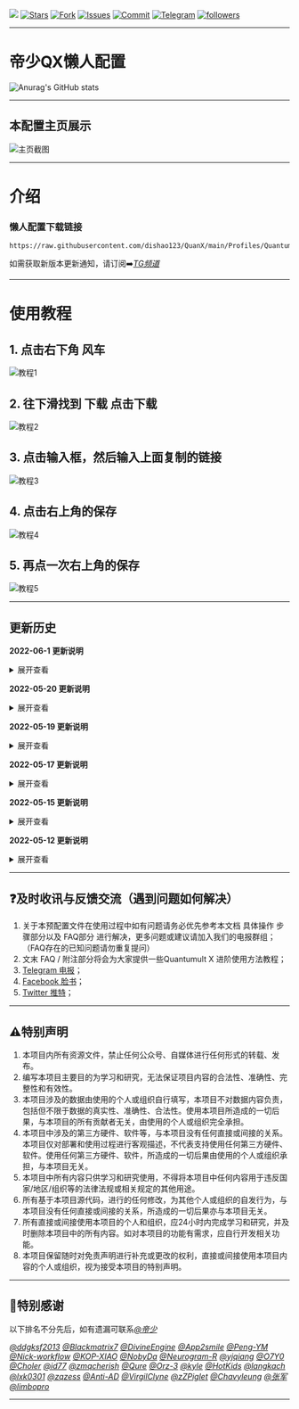 ![](https://visitor-badge.glitch.me/badge?page_id=dishao.QuanX)
[![Stars](https://img.shields.io/github/stars/dishao123/QuanX)](https://github.com/dishao123/QuanX/stargazers)
[![Fork](https://img.shields.io/github/forks/dishao123/QuanX)](https://github.com/dishao123/QuanX/network/members)
[![Issues](https://img.shields.io/github/issues/dishao123/QuanX)](https://github.com/dishao123/QuanX/issues)
[![Commit](https://img.shields.io/github/commit-activity/m/dishao123/QuanX?label=Commits)](https://github.com/dishao123/QuanX/commits/master)
[![Telegram](https://img.shields.io/badge/Telegram-Channel-33A8E3)](https://t.me/dishaobot)
[![followers](https://img.shields.io/github/followers/dishao123?label=follow&style=social)](https://github.com/dishao123)

-----------------------------------------------------------------------------------------------------------------------------------

# 帝少QX懒人配置
![Anurag's GitHub stats](https://github-readme-stats.vercel.app/api?username=dishao123&theme=default&show_icons=true)

-----------------------------------------------------------------------------------------------------------------------------------

## 本配置主页展示
![主页截图][主页]
***



# 介绍

### 懒人配置下载链接  

    https://raw.githubusercontent.com/dishao123/QuanX/main/Profiles/QuantumultX.conf

如需获取新版本更新通知，请订阅➡️[*TG频道*](https://t.me/+u-WwdiceW3Y5YjUx)

---------------------------------------------------------------------------------------------------------------------------------------------------------------------------------

# 使用教程

## 1. 点击右下角 风车  
![教程1][1]

## 2. 往下滑找到 下载 点击下载
![教程2][2]

## 3. 点击输入框，然后输入上面复制的链接
![教程3][3]

## 4. 点击右上角的保存
![教程4][4]

## 5. 再点一次右上角的保存
![教程5][5]

---------------------------------------------------------------------------------------------------------------------------------------------------------------------------------

## 更新历史 
**2022-06-1 更新说明**
<details>
<summary>展开查看</summary>

[+]新增“GIT”策略组  

[+]新增“国际社交”策略组  

[+]新增“国际媒体”策略组  

[+]新增“Block IOS update”策略组  

[+]新增“网易云音乐解锁”策略组  

[+]新增“国内网站”策略组  

[+]新增“澳门线路”策略组  

[+]新增“网易云音乐解锁”节点，未经测试，是否可用未知 

[+]新增“WeChat”分流  

[+]新增“反劫持”分流  

[+]新增“应用内防追踪”分流  

[+]新增“GitLab”分流  

[+]新增“Gitbook”分流  

[+]新增“本地局域网”分流  

[+]新增“Instagram”分流  

[+]新增“Discord”分流  

[+]新增“网易云音乐”分流  

[+]新增“🈲IOS系统更新”分流  

[+]新增“国外影视”分流  

[+]新增“国内网站”分流  

[+]新增“国外网站”分流  

[+]新增“避免迅雷版权问题”本地分流  

[+]新增“银行”本地分流  

[+]新增“v2ex”本地分流  

[+]更改“GitHub”分流策略组为 > “GIT”策略组  

[+]更改“广告拦截”策略组为 > “拒绝访问”策略组  

[+]更改“jsdelivr”本地分流策略组为 > “可用节点”策略组  

[+]更改“Facebook” “Twitter”分流策略组为 > “国际社交”策略组  

[-]删除“Facebook” “Twitter”策略组  
</details>

**2022-05-20 更新说明**
<details>
<summary>展开查看</summary>

[+]新增“国内线路”策略组

[+]新增“jsdelivr”本地分流为 > “PORXY”策略组
</details>

**2022-05-19 更新说明**
<details>
<summary>展开查看</summary>

[+]新增“可用节点”策略组

[+]新增“网易云音乐”本地节点
</details>

**2022-05-17 更新说明**
<details>
<summary>展开查看</summary>

[+]新增“广告拦截”策略组，默认为“REJECT”策略组

[+]新增DNS，屏蔽系统DNS，允许访问IPV6

[+]更改“GitHub”分流策略组为 > “PORXY”策略组

[+]新增“Speedtest”分流，指定为 > “手动选择”策略组
</details>

**2022-05-15 更新说明**

<details>
<summary>展开查看</summary>

[+]新增DNS“address=/raw.githubusercontent.com/185.199.108.133”

[+]优化配置重新排版

[-]屏蔽部分DNS，需要的请到“DNS”板块，去掉“#”即可启用

[+]新增部分注释</details>

**2022-05-12 更新说明**

<details>
<summary>展开查看</summary>

[+]新增“其他国家”策略组

[+]更改“优选”策略组为 > 优选线路

[+]新增“fallback_udp_policy=direct”

[+]新增mitm“*.tiktokv.com, *.byteoversea.com, *.tik-tokapi.com”  
</details>

---------------------------------------------------------------------------------------------------------------------------------------------------------------------------------

## ❓及时收讯与反馈交流（遇到问题如何解决）
1. 关于本预配置文件在使用过程中如有问题请务必优先参考本文档 具体操作 步骤部分以及 FAQ部分 进行解决，更多问题或建议请加入我们的电报群组；（FAQ存在的已知问题请勿重复提问）
2. 文末 FAQ / 附注部分将会为大家提供一些Quantumult X 进阶使用方法教程；
3. [Telegram 电报](https://t.me/dishaobot)；
4. [Facebook 脸书](https://www.facebook.com/profile.php?id=100080808605363)；
5. [Twitter 推特](https://twitter.com/dishao123)；

---------------------------------------------------------------------------------------------------------------------------------------------------------------------------------

## ⚠️特别声明

1. 本项目内所有资源文件，禁止任何公众号、自媒体进行任何形式的转载、发布。
2. 编写本项目主要目的为学习和研究，无法保证项目内容的合法性、准确性、完整性和有效性。
3. 本项目涉及的数据由使用的个人或组织自行填写，本项目不对数据内容负责，包括但不限于数据的真实性、准确性、合法性。使用本项目所造成的一切后果，与本项目的所有贡献者无关，由使用的个人或组织完全承担。
4. 本项目中涉及的第三方硬件、软件等，与本项目没有任何直接或间接的关系。本项目仅对部署和使用过程进行客观描述，不代表支持使用任何第三方硬件、软件。使用任何第三方硬件、软件，所造成的一切后果由使用的个人或组织承担，与本项目无关。
5. 本项目中所有内容只供学习和研究使用，不得将本项目中任何内容用于违反国家/地区/组织等的法律法规或相关规定的其他用途。
6. 所有基于本项目源代码，进行的任何修改，为其他个人或组织的自发行为，与本项目没有任何直接或间接的关系，所造成的一切后果亦与本项目无关。
7. 所有直接或间接使用本项目的个人和组织，应24小时内完成学习和研究，并及时删除本项目中的所有内容。如对本项目的功能有需求，应自行开发相关功能。
8. 本项目保留随时对免责声明进行补充或更改的权利，直接或间接使用本项目内容的个人或组织，视为接受本项目的特别声明。

---------------------------------------------------------------------------------------------------------------------------------------------------------------------------------

## 👥特别感谢

以下排名不分先后，如有遗漏可联系[*@帝少*](https://t.me/dishaobot)

[*@ddgksf2013*](https://github.com/ddgksf2013) [*@Blackmatrix7*](https://github.com/blackmatrix7/ios_rule_script) [*@DivineEngine*](https://github.com/DivineEngine) [*@App2smile*](https://github.com/app2smile/rules)  [*@Peng-YM*](https://github.com/Peng-YM) [*@Nick-workflow*](https://github.com/Nick-workflow) [*@KOP-XIAO*](https://github.com/KOP-XIAO) [*@NobyDa*](https://github.com/NobyDa) [*@Neurogram-R*](https://github.com/Neurogram-R) [*@yjqiang*](https://github.com/yjqiang) [*@O7Y0*](https://github.com/O7Y0) [*@Choler*](https://github.com/Choler) [*@id77*](https://github.com/id77) [*@zmqcherish*](https://github.com/zmqcherish) [*@Qure*](https://github.com/Koolson/Qure) [*@Orz-3*](https://github.com/Orz-3) [*@kyle*](https://github.com/Xirou) [*@HotKids*](https://github.com/hotKids) [*@langkach*](https://github.com/langkhach270389) [*@lxk0301*](https://github.com/lxk0301) [*@zqzess*](https://github.com/zqzess/rule_for_quantumultX) [*@Anti-AD*](https://github.com/privacy-protection-tools/anti-AD) [*@VirgilClyne*](https://github.com/VirgilClyne) [*@zZPiglet*](https://github.com/zZPiglet/Task/tree/master) [*@Chavyleung*](https://github.com/chavyleung) [*@张军*](https://github.com/28413761) [*@limbopro*](https://github.com/limbopro) 

---------------------------------------------------------------------------------------------------------------------------------------------------------------------------------

[主页]:/img/主页介绍.png "主页截图"
[网络]:/img/网络活动介绍.png "活动介绍"
[日志]:/img/日志介绍.png "日志介绍"
[1]:/img/第一步.png "教程1"
[2]:/img/第二步.png "教程2"
[3]:/img/第三步.png "教程3"
[4]:/img/第四步.png "教程4"
[5]:/img/第五步.png "教程5"
[6]:/img/第六步.png "教程6"
[7]:/img/第七步.png "教程7"
[8]:/img/第八步.png "教程8"
[9]:/img/第九步.png "教程9"
[10]:/img/第十步.png "教程10"
[11]:/img/第十一步.png "教程11"
[12]:/img/第十二步.png "教程12"
[13]:/img/第十三步.png "教程13"
[14]:/img/第十四步.png "教程14"
[15]:/img/第十五步.png "教程15"
[16]:/img/第十六步.png "教程16"
[17]:/img/第十七步.png "教程17"
[18]:/img/第十八步.png "教程18"
[19]:/img/第十九步.png "教程19"
[20]:/img/第二十步.png "教程20"
[21]:/img/第二十一步.png "教程21"
[22]:/img/第二十二步.png "教程22"
[23]:/img/第二十三步.png "教程23"
[er1]:/img/错误1.png "出错1"
[er2]:/img/错误2.png "出错2"
